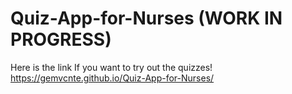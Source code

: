 # Quiz-App-for-Nurses (WORK IN PROGRESS)
Here is the link If you want to try out the quizzes!
https://gemvcnte.github.io/Quiz-App-for-Nurses/
